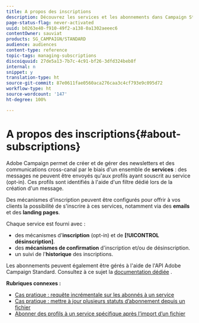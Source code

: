 ```yaml
---
title: A propos des inscriptions
description: Découvrez les services et les abonnements dans Campaign Standard.
page-status-flag: never-activated
uuid: b0263e40-f910-49f2-a138-0a1302aeeec6
contentOwner: sauviat
products: SG_CAMPAIGN/STANDARD
audience: audiences
content-type: reference
topic-tags: managing-subscriptions
discoiquuid: 27de5a13-7b7c-4c91-bf26-3dfd324beb8f
internal: n
snippet: y
translation-type: ht
source-git-commit: 87e0611fae0560aca276caa3c4cf793e9c095d72
workflow-type: ht
source-wordcount: '147'
ht-degree: 100%

---
```



# A propos des inscriptions{#about-subscriptions}

Adobe Campaign permet de créer et de gérer des newsletters et des communications cross-canal par le biais d&#39;un ensemble de **services** : des messages ne peuvent être envoyés qu&#39;aux profils ayant souscrit au service (opt-in). Ces profils sont identifiés à l&#39;aide d&#39;un filtre dédié lors de la création d&#39;un message.

Des mécanismes d&#39;inscription peuvent être configurés pour offrir à vos clients la possibilité de s&#39;inscrire à ces services, notamment via des **emails** et des **landing pages**.

Chaque service est fourni avec :

* des mécanismes d&#39;**inscription** (opt-in) et de **[!UICONTROL désinscription]**.
* des **mécanismes de confirmation** d&#39;inscription et/ou de désinscription.
* un suivi de l&#39;**historique** des inscriptions.

Les abonnements peuvent également être gérés à l&#39;aide de l&#39;API Adobe Campaign Standard. Consultez à ce sujet la [documentation dédiée](../../api/using/creating-a-service.md) .

**Rubriques connexes :**

* [Cas pratique : requête incrémentale sur les abonnés à un service](../../automating/using/incremental-query-on-subscribers.md)
* [Cas pratique : mettre à jour plusieurs statuts d’abonnement depuis un fichier](../../automating/using/updating-subscriptions-from-file.md)
* [Abonner des profils à un service spécifique après l’import d’un fichier](../../automating/using/subscribing-profiles-from-file.md)
